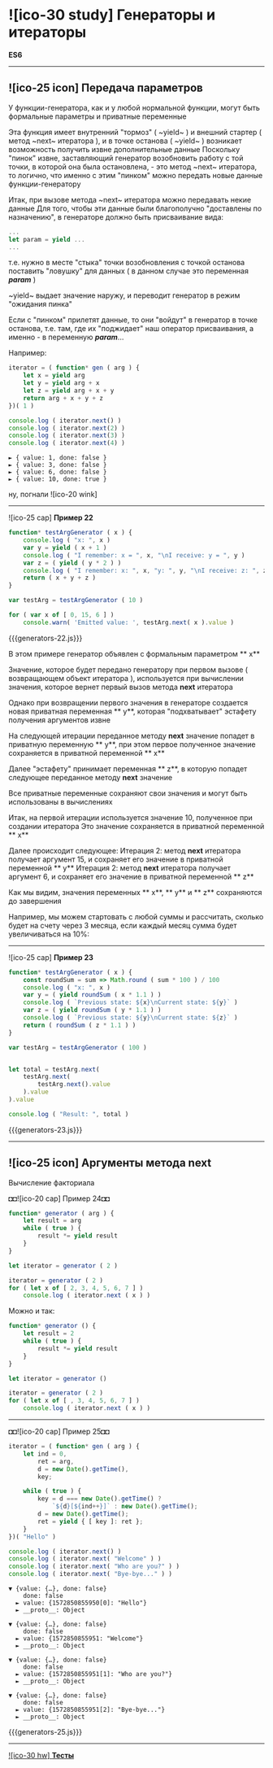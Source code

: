 # ![ico-30 study] Генераторы и итераторы

**ES6**

_______________________________________________________

## ![ico-25 icon] Передача параметров

У функции-генератора, как и у любой нормальной функции, могут быть формальные параметры и приватные переменные

Эта функция имеет внутренний "тормоз" ( ~yield~ ) и внешний стартер ( метод ~next~ итератора ),
и в точке останова ( ~yield~ ) возникает возможность получить извне дополнительные данные
Поскольку "пинок" извне, заставляющий генератор возобновить работу с той точки, в которой она была остановлена, - это метод ~next~ итератора, 
то логично, что именно с этим "пинком" можно передать новые данные функции-генератору

Итак, при вызове метода ~next~ итератора можно передавать некие данные
Для того, чтобы эти данные были благополучно "доставлены по назначению",
в генераторе должно быть присваивание вида:

~~~js
...
let param = yield ...
...
~~~

т.е. нужно в месте "стыка" точки возобновления с точкой останова поставить "ловушку" для данных
( в данном случае это переменная **_param_** )

~yield~ выдает значение наружу, и переводит генератор в режим "ожидания пинка"

Если с "пинком" прилетят данные, то они "войдут" в генератор в точке останова, 
т.е. там, где их "поджидает" наш оператор присваивания,
а именно - в переменную **_param_**...

Например:

~~~js
iterator = ( function* gen ( arg ) {
    let x = yield arg
    let y = yield arg + x
    let z = yield arg + x + y
    return arg + x + y + z
})( 1 )

console.log ( iterator.next() )
console.log ( iterator.next(2) )
console.log ( iterator.next(3) )
console.log ( iterator.next(4) )
~~~

~~~console
► { value: 1, done: false }
► { value: 3, done: false }
► { value: 6, done: false }
► { value: 10, done: true }
~~~

ну, погнали ![ico-20 wink]

_______________________________________________________

![ico-25 cap] **Пример 22**

~~~js
function* testArgGenerator ( x ) {
    console.log ( "x: ", x )
    var y = yield ( x + 1 )
    console.log ( "I remember: x = ", x, "\nI receive: y = ", y )
    var z = ( yield ( y * 2 ) )
    console.log ( "I remember: x: ", x, "y: ", y, "\nI receive: z: ", z )
    return ( x + y + z )
}

var testArg = testArgGenerator ( 10 )

for ( var x of [ 0, 15, 6 ] )
    console.warn( 'Emitted value: ', testArg.next( x ).value )
~~~

{{{generators-22.js}}}

В этом примере генератор объявлен с формальным параметром ** x**

Значение, которое будет передано генератору при первом вызове ( возвращающем объект итератора ),
используется при вычислении значения, которое вернет первый вызов метода **next** итератора

Однако при возвращении первого значения в генераторе создается новая приватная переменная ** y**,
которая "подхватывает" эстафету получения аргументов извне

На следующей итерации переданное методу **next** значение попадет в приватную переменную ** y**,
при этом первое полученное значение сохраняется в приватной переменной ** x**

Далее "эстафету" принимает переменная ** z**,
в которую попадет следующее переданное методу **next** значение

Все приватные переменные сохраняют свои значения и могут быть использованы в вычислениях 

Итак, на первой итерации используется значение 10, полученное при создании итератора
Это значение сохраняется в приватной переменной ** x**

Далее происходит следующее:
Итерация 2: метод **next** итератора получает аргумент 15, и сохраняет его значение в приватной переменной ** y**
Итерация 2: метод **next** итератора получает аргумент 6, и сохраняет его значение в приватной переменной ** z**

Как мы видим, значения переменных ** x**, ** y** и ** z** сохраняются до завершения 

Например, мы можем стартовать с любой суммы и рассчитать, сколько будет на счету через 3 месяца, если каждый месяц сумма будет увеличиваться на 10%:

________________________________

![ico-25 cap] **Пример 23**

~~~js
function* testArgGenerator ( x ) {
    const roundSum = sum => Math.round ( sum * 100 ) / 100
    console.log ( "x: ", x )
    var y = ( yield roundSum ( x * 1.1 ) )
    console.log ( `Previous state: ${x}\nCurrent state: ${y}` )
    var z = ( yield roundSum ( y * 1.1 ) )
    console.log ( `Previous state: ${y}\nCurrent state: ${z}` )
    return ( roundSum ( z * 1.1 ) )
}

var testArg = testArgGenerator ( 100 )


let total = testArg.next(
    testArg.next(
        testArg.next().value
    ).value
).value

console.log ( "Result: ", total )
~~~

{{{generators-23.js}}}

_______________________________________________________

## ![ico-25 icon] Аргументы метода next

Вычисление факториала

◘◘![ico-20 cap] Пример 24◘◘

~~~js
function* generator ( arg ) {
    let result = arg
    while ( true ) {
        result *= yield result
    }
}

let iterator = generator ( 2 )

iterator = generator ( 2 )
for ( let x of [ 2, 3, 4, 5, 6, 7 ] )
    console.log ( iterator.next ( x ) )
~~~

Можно и так:

~~~js
function* generator () {
    let result = 2
    while ( true ) {
        result *= yield result
    }
}

let iterator = generator ()

iterator = generator ( 2 )
for ( let x of [ , 3, 4, 5, 6, 7 ] )
    console.log ( iterator.next ( x ) )
~~~

_______________________________________________________

◘◘![ico-20 cap] Пример 25◘◘

~~~js
iterator = ( function* gen ( arg ) {
    let ind = 0, 
        ret = arg, 
        d = new Date().getTime(),
        key;

    while ( true ) {
        key = d === new Date().getTime() ? 
            `${d}[${ind++}]` : new Date().getTime();
        d = new Date().getTime();
        ret = yield { [ key ]: ret };
    }
})( "Hello" )

console.log ( iterator.next() )
console.log ( iterator.next( "Welcome" ) )
console.log ( iterator.next( "Who are you?" ) )
console.log ( iterator.next( "Bye-bye..." ) )
~~~



~~~console
▼ {value: {…}, done: false}
    done: false
  ► value: {1572850855950[0]: "Hello"}
  ► __proto__: Object
  
▼ {value: {…}, done: false}
    done: false
  ► value: {1572850855951: "Welcome"}
  ► __proto__: Object

▼ {value: {…}, done: false}
    done: false
  ► value: {1572850855951[1]: "Who are you?"}
  ► __proto__: Object

▼ {value: {…}, done: false}
    done: false
  ► value: {1572850855951[2]: "Bye-bye..."}
  ► __proto__: Object
~~~

{{{generators-25.js}}}

_________________________________________________________

[![ico-30 hw] **Тесты**](https://garevna.github.io/js-quiz/#gen)
